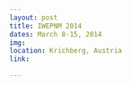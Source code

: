 ```yaml
---
layout: post
title: IWEPNM 2014
dates: March 8-15, 2014
img: 
location: Krichberg, Austria
link: 

---
```

